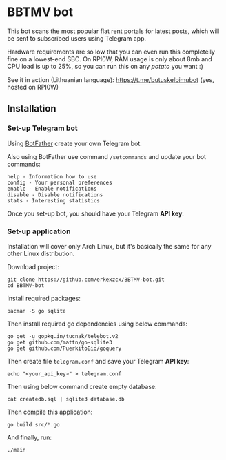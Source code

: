 # BBTMV bot

This bot scans the most popular flat rent portals for latest posts, which will be sent to subscribed users using Telegram app.

Hardware requirements are so low that you can even run this completelly fine on a lowest-end SBC. On RPI0W, RAM usage is only about 8mb and CPU load is up to 25%, so you can run this on any _potato_ you want :)

See it in action (Lithuanian language): https://t.me/butuskelbimubot (yes, hosted on RPI0W)

## Installation

### Set-up Telegram bot

Using [BotFather](https://t.me/BotFather) create your own Telegram bot.

Also using BotFather use command `/setcommands` and update your bot commands:
```
help - Information how to use
config - Your personal preferences
enable - Enable notifications
disable - Disable notifications
stats - Interesting statistics
```
Once you set-up bot, you should have your Telegram **API key**.

### Set-up application

Installation will cover only Arch Linux, but it's basically the same for any other Linux distribution.

Download project:
```
git clone https://github.com/erkexzcx/BBTMV-bot.git
cd BBTMV-bot
```

Install required packages:
```
pacman -S go sqlite
```

Then install required go dependencies using below commands:
```
go get -u gopkg.in/tucnak/telebot.v2
go get github.com/mattn/go-sqlite3
go get github.com/PuerkitoBio/goquery
```

Then create file `telegram.conf` and save your Telegram **API key**:
```
echo "<your_api_key>" > telegram.conf
```

Then using below command create empty database:
```
cat createdb.sql | sqlite3 database.db
```

Then compile this application:
```
go build src/*.go
```

And finally, run:
```
./main
```
